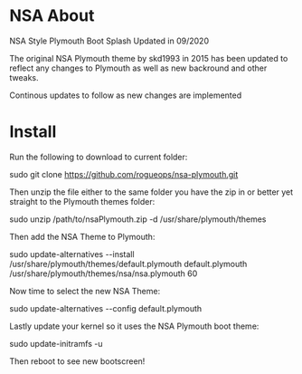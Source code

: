 # NSA About
NSA Style Plymouth Boot Splash Updated in 09/2020

The original NSA Plymouth theme by skd1993 in 2015 has been updated
to reflect any changes to Plymouth as well as new backround
and other tweaks.

Continous updates to follow as new changes are implemented

# Install
Run the following to download to current folder:

sudo git clone https://github.com/rogueops/nsa-plymouth.git

Then unzip the file either to the same folder you have the zip
in or better yet straight to the Plymouth themes folder:

sudo unzip /path/to/nsaPlymouth.zip -d /usr/share/plymouth/themes

Then add the NSA Theme to Plymouth:

sudo update-alternatives --install /usr/share/plymouth/themes/default.plymouth default.plymouth /usr/share/plymouth/themes/nsa/nsa.plymouth 60

Now time to select the new NSA Theme:

sudo update-alternatives --config default.plymouth

Lastly update your kernel so it uses the NSA Plymouth boot theme:

sudo update-initramfs -u

Then reboot to see new bootscreen!
